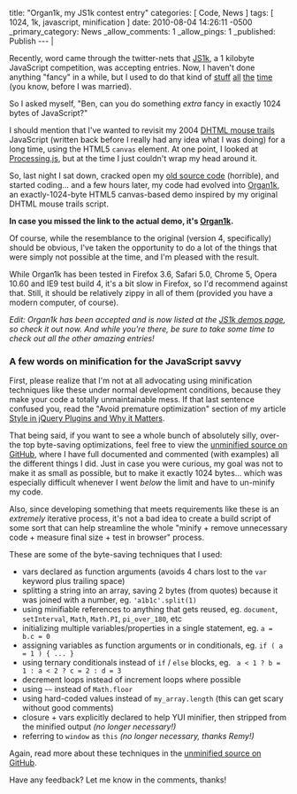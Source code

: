 title: "Organ1k, my JS1k contest entry"
categories: [ Code, News ]
tags: [ 1024, 1k, javascript, minification ]
date: 2010-08-04 14:26:11 -0500
_primary_category: News
_allow_comments: 1
_allow_pings: 1
_published: Publish
--- |

Recently, word came through the twitter-nets that [JS1k](http://js1k.com/), a 1 kilobyte JavaScript competition, was accepting entries. Now, I haven't done anything "fancy" in a while, but I used to do that kind of [stuff](http://cowboyscripts.org/flash/diamond2.html) [all][orig] [the](http://benalman.com/portfolio/flash-3d-engine/) [time](http://benalman.com/portfolio/website-personal-cowboy-v4/) (you know, before I was married).

So I asked myself, "Ben, can you do something _extra_ fancy in exactly 1024 bytes of JavaScript?"

[orig]: http://benalman.com/portfolio/javascript-simple-dhtml-mouse-trails/

<!--MORE-->

I should mention that I've wanted to revisit my 2004 [DHTML mouse trails][orig] JavaScript (written back before I really had any idea what I was doing) for a long time, using the HTML5 `canvas` element. At one point, I looked at [Processing.js](http://processingjs.org/), but at the time I just couldn't wrap my head around it.

So, last night I sat down, cracked open my [old source code](view-source:http://benalman.com/code/javascript/mousetrails/4.html) (horrible), and started coding... and a few hours later, my code had evolved into [Organ1k][demo], an exactly-1024-byte HTML5 canvas-based demo inspired by my original DHTML mouse trails script.

**In case you missed the link to the actual demo, it's [Organ1k][demo].**

Of course, while the resemblance to the original (version 4, specifically) should be obvious, I've taken the opportunity to do a lot of the things that were simply not possible at the time, and I'm pleased with the result.

While Organ1k has been tested in Firefox 3.6, Safari 5.0, Chrome 5, Opera 10.60 and IE9 test build 4, it's a bit slow in Firefox, so I'd recommend against that. Still, it should be relatively zippy in all of them (provided you have a modern computer, of course).

_Edit: Organ1k has been accepted and is now listed at the [JS1k demos page](http://js1k.com/demos), so check it out now. And while you're there, be sure to take some time to check out all the other amazing entries!_

### A few words on minification for the JavaScript savvy ###

First, please realize that I'm not at all advocating using minification techniques like these under normal development conditions, because they make your code a totally unmaintainable mess. If that last sentence confused you, read the "Avoid premature optimization" section of my article [Style in jQuery Plugins and Why it Matters](http://msdn.microsoft.com/en-us/scriptjunkie/ff696759.aspx).

That being said, if you want to see a whole bunch of absolutely silly, over-the top byte-saving optimizations, feel free to view the [unminified source on GitHub][github], where I have full documented and commented (with examples) all the different things I did. Just in case you were curious, my goal was not to make it as small as possible, but to make it exactly 1024 bytes... which was especially difficult whenever I went _below_ the limit and have to un-minify my code.

Also, since developing something that meets requirements like these is an _extremely_ iterative process, it's not a bad idea to create a build script of some sort that can help streamline the whole "minify + remove unnecessary code + measure final size + test in browser" process.

These are some of the byte-saving techniques that I used:

 * vars declared as function arguments (avoids 4 chars lost to the `var` keyword plus trailing space)
 * splitting a string into an array, saving 2 bytes (from quotes) because it was joined with a number, eg. `'a1b1c'.split(1)`
 * using minifiable references to anything that gets reused, eg. `document`, `setInterval`, `Math`, `Math.PI`, `pi_over_180`, etc
 * initializing multiple variables/properties in a single statement, eg. `a = b.c = 0`
 * assigning variables as function arguments or in conditionals, eg. `if ( a = 1 ) { ... }`
 * using ternary conditionals instead of `if` / `else` blocks, eg. ` a < 1 ? b = 1 : a < 2 ? c = 2 : d = 3`
 * decrement loops instead of increment loops where possible
 * using `~~` instead of `Math.floor`
 * using hard-coded values instead of `my_array.length` (this can get scary without good comments)
 * closure + vars explicitly declared to help YUI minifier, then stripped from the minified output _(no longer necessary!)_
 * referring to `window` as `this` _(no longer necessary, thanks Remy!)_

Again, read more about these techniques in the [unminified source on GitHub][github].

Have any feedback? Let me know in the comments, thanks!

[demo]: http://benalman.com/code/projects/js1k-organ1k/organ1k.html
[orig]: http://benalman.com/portfolio/javascript-simple-dhtml-mouse-trails/
[github]: http://github.com/cowboy/js1k-organ1k

